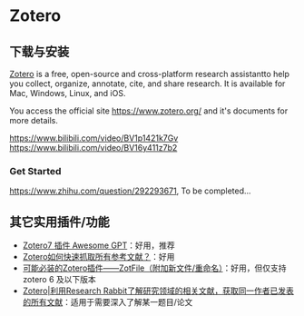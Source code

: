 # Zotero

## 下载与安装

[Zotero](https://www.zotero.org/) is a free, open-source and cross-platform research assistantto help you
collect, organize, annotate, cite, and share research. It is available for Mac, Windows, Linux, and iOS. 

You access the official site https://www.zotero.org/ and it's documents for more details.

https://www.bilibili.com/video/BV1p1421k7Gv  
https://www.bilibili.com/video/BV16y411z7b2

### Get Started
https://www.zhihu.com/question/292293671, To be completed...


## 其它实用插件/功能

- [Zotero7 插件 Awesome GPT](https://www.bilibili.com/video/BV1zBpUeDEzM)：好用，推荐
- [Zotero如何快速抓取所有参考文献？](https://www.bilibili.com/video/BV1h24y1j7Gi)：好用
- [可能必装的Zotero插件——ZotFile（附加新文件/重命名）](https://www.bilibili.com/video/BV1zM41137nX)：好用，但仅支持 zotero 6 及以下版本
- [Zotero|利用Research Rabbit了解研究领域的相关文献，获取同一作者已发表的所有文献](https://www.bilibili.com/video/BV1rh4y1474B)：适用于需要深入了解某一题目/论文
